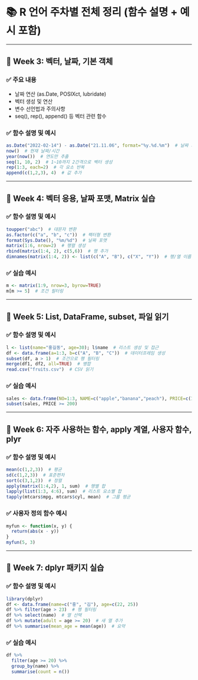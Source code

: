 # 📚 R 언어 주차별 전체 정리 (함수 설명 + 예시 포함)

---

## 📅 Week 3: 벡터, 날짜, 기본 객체

### ✅ 주요 내용
- 날짜 연산 (as.Date, POSIXct, lubridate)
- 벡터 생성 및 연산
- 변수 선언법과 주의사항
- seq(), rep(), append() 등 벡터 관련 함수

### ✅ 함수 설명 및 예시
```r
as.Date("2022-02-14") - as.Date("21.11.06", format="%y.%d.%m")  # 날짜 차이 계산
now()  # 현재 날짜/시간
year(now())  # 연도만 추출
seq(1, 10, 2)  # 1~10까지 2간격으로 벡터 생성
rep(1:3, each=2)  # 각 요소 반복
append(c(1,2,3), 4)  # 값 추가
```

---

## 📅 Week 4: 벡터 응용, 날짜 포맷, Matrix 실습

### ✅ 함수 설명 및 예시
```r
toupper("abc")  # 대문자 변환
as.factor(c("a", "b", "c"))  # 팩터형 변환
format(Sys.Date(), "%m/%d")  # 날짜 포맷
matrix(1:6, nrow=2)  # 행렬 생성
rbind(matrix(1:4, 2), c(5,6))  # 행 추가
dimnames(matrix(1:4, 2)) <- list(c("A", "B"), c("X", "Y"))  # 행/열 이름
```

### ✅ 실습 예시
```r
m <- matrix(1:9, nrow=3, byrow=TRUE)
m[m >= 5]  # 조건 필터링
```

---

## 📅 Week 5: List, DataFrame, subset, 파일 읽기

### ✅ 함수 설명 및 예시
```r
l <- list(name="홍길동", age=30); l$name  # 리스트 생성 및 접근
df <- data.frame(a=1:3, b=c("A", "B", "C"))  # 데이터프레임 생성
subset(df, a > 1)  # 조건으로 행 필터링
merge(df1, df2, all=TRUE)  # 병합
read.csv("fruits.csv")  # CSV 읽기
```

### ✅ 실습 예시
```r
sales <- data.frame(NO=1:3, NAME=c("apple","banana","peach"), PRICE=c(100,200,300))
subset(sales, PRICE >= 200)
```

---

## 📅 Week 6: 자주 사용하는 함수, apply 계열, 사용자 함수, plyr

### ✅ 함수 설명 및 예시
```r
mean(c(1,2,3))  # 평균
sd(c(1,2,3))  # 표준편차
sort(c(3,1,2))  # 정렬
apply(matrix(1:4,2), 1, sum)  # 행별 합
lapply(list(1:3, 4:6), sum)  # 리스트 요소별 합
tapply(mtcars$mpg, mtcars$cyl, mean)  # 그룹 평균
```

### ✅ 사용자 정의 함수 예시
```r
myfun <- function(x, y) {
  return(abs(x - y))
}
myfun(5, 3)
```

---

## 📅 Week 7: dplyr 패키지 실습

### ✅ 함수 설명 및 예시
```r
library(dplyr)
df <- data.frame(name=c("홍", "김"), age=c(22, 25))
df %>% filter(age > 23)  # 행 필터링
df %>% select(name)  # 열 선택
df %>% mutate(adult = age >= 20)  # 새 열 추가
df %>% summarise(mean_age = mean(age))  # 요약
```

### ✅ 실습 예시
```r
df %>%
  filter(age >= 20) %>%
  group_by(name) %>%
  summarise(count = n())
```